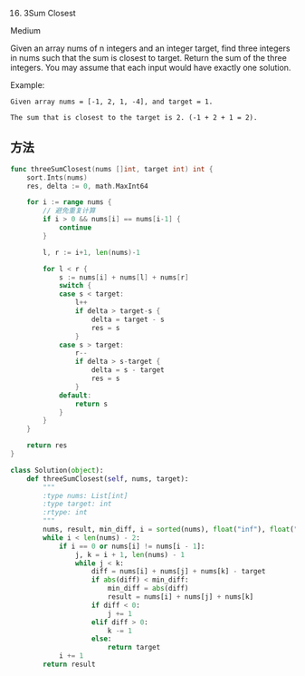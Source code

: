 16. 3Sum Closest


Medium


Given an array nums of n integers and an integer target, find three integers in nums such that the sum is closest to target. Return the sum of the three integers. You may assume that each input would have exactly one solution.

Example:

```
Given array nums = [-1, 2, 1, -4], and target = 1.

The sum that is closest to the target is 2. (-1 + 2 + 1 = 2).

```


##  方法

```go
func threeSumClosest(nums []int, target int) int {
    sort.Ints(nums)
	res, delta := 0, math.MaxInt64

	for i := range nums {
		// 避免重复计算
		if i > 0 && nums[i] == nums[i-1] {
			continue
		}

		l, r := i+1, len(nums)-1

		for l < r {
			s := nums[i] + nums[l] + nums[r]
			switch {
			case s < target:
				l++
				if delta > target-s {
					delta = target - s
					res = s
				}
			case s > target:
				r--
				if delta > s-target {
					delta = s - target
					res = s
				}
			default:
				return s
			}
		}
	}

	return res
}
```


```python
class Solution(object):
    def threeSumClosest(self, nums, target):
        """
        :type nums: List[int]
        :type target: int
        :rtype: int
        """
        nums, result, min_diff, i = sorted(nums), float("inf"), float("inf"), 0
        while i < len(nums) - 2:
            if i == 0 or nums[i] != nums[i - 1]:
                j, k = i + 1, len(nums) - 1
                while j < k:
                    diff = nums[i] + nums[j] + nums[k] - target
                    if abs(diff) < min_diff:
                        min_diff = abs(diff)
                        result = nums[i] + nums[j] + nums[k]
                    if diff < 0:
                        j += 1
                    elif diff > 0:
                        k -= 1
                    else:
                        return target
            i += 1
        return result
```